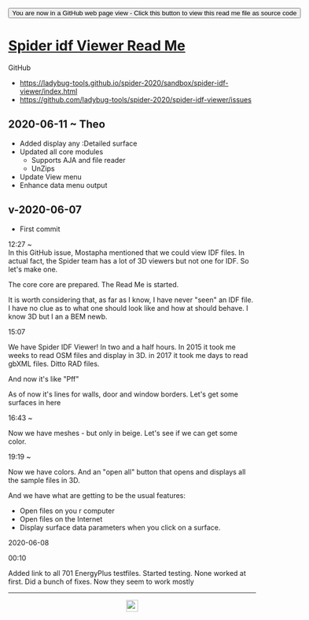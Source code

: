 <span style=display:none; >[You are now in a GitHub source code view - click this link to view Read Me file as a web page](https://ladybug-tools.github.io/spider-2020/sandbox/spider-idf-viewer/readme.html "View file as a web page.") </span>

<div><input type=button onclick=window.location.href="https://github.com/ladybug-tools/spider-2020/spider-idf-viewer/"
value="You are now in a GitHub web page view - Click this button to view this read me file as source code" ></div>

# [Spider idf Viewer Read Me]( ./readme.html )

GitHub

* https://ladybug-tools.github.io/spider-2020/sandbox/spider-idf-viewer/index.html
* https://github.com/ladybug-tools/spider-2020/spider-idf-viewer/issues


## 2020-06-11 ~ Theo

* Added display any :Detailed surface
* Updated all core modules
    * Supports AJA and file reader
    * UnZips
* Update View menu
* Enhance data menu output


## v-2020-06-07

* First commit

12:27 ~  
In this GitHub issue, Mostapha mentioned that we could view IDF files. In actual fact, the Spider team has a lot of 3D viewers but not one for IDF. So let's make one.

The core core are prepared. The Read Me is started.

It is worth considering that, as far as I know, I have never "seen" an IDF file. I have no clue as to what one should look like and how at should behave. I know 3D but I an a BEM newb.

15:07

We have Spider IDF Viewer! In two and a half hours. In 2015 it took me weeks to read OSM files and display in 3D. in 2017 it took me days to read gbXML files. Ditto RAD files. 

And now it's like "Pff"

As of now it's lines for walls, door and window borders. Let's get some surfaces in here

16:43 ~  

Now we have meshes - but only in beige. Let's see if we can get some color.

19:19 ~  

Now we have colors. And an "open all" button that opens and displays all the sample files in 3D.

And we have what are getting to be the usual features:

* Open files on you r computer
* Open files on the Internet
* Display surface data parameters when you click on a surface.

2020-06-08

00:10

Added link to all 701 EnergyPlus testfiles. Started testing. None worked at first. Did a bunch of fixes. Now they seem to work mostly

***

<center title="hello! Click me to go up to the top" ><a href=javascript:window.scrollTo(0,0); style=text-decoration:none; > <img width=24 src="https://ladybug.tools/artwork/icons_bugs/ico/spider.ico" > </a></center>
